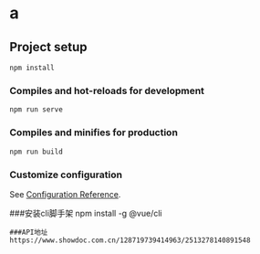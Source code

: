 # a

## Project setup
```
npm install
```

### Compiles and hot-reloads for development
```
npm run serve
```

### Compiles and minifies for production
```
npm run build
```

### Customize configuration
See [Configuration Reference](https://cli.vuejs.org/config/).

###安装cli脚手架
npm install -g @vue/cli
```
###API地址
https://www.showdoc.com.cn/128719739414963/2513278140891548
```